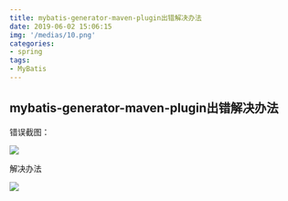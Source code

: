 ```yaml
---
title: mybatis-generator-maven-plugin出错解决办法
date: 2019-06-02 15:06:15
img: '/medias/10.png'
categories:
- spring
tags:
- MyBatis
---
```


## mybatis-generator-maven-plugin出错解决办法

错误截图：

![](media/45207bc398bed2a9f2d948c65f164bd1.jpeg)

解决办法

![](media/3cffb1f4133ac0947b9dd5f6d39a755b.jpeg)
